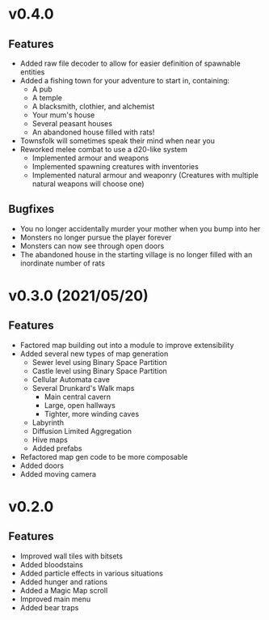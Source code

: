 # v0.4.0
## Features
* Added raw file decoder to allow for easier definition of spawnable entities
* Added a fishing town for your adventure to start in, containing:
    * A pub
    * A temple
    * A blacksmith, clothier, and alchemist
    * Your mum's house
    * Several peasant houses
    * An abandoned house filled with rats!
* Townsfolk will sometimes speak their mind when near you
* Reworked melee combat to use a d20-like system
    * Implemented armour and weapons
    * Implemented spawning creatures with inventories
    * Implemented natural armour and weaponry (Creatures with multiple natural weapons will choose one)
## Bugfixes
* You no longer accidentally murder your mother when you bump into her
* Monsters no longer pursue the player forever
* Monsters can now see through open doors
* The abandoned house in the starting village is no longer filled with an inordinate number of rats
# v0.3.0 (2021/05/20)
## Features
* Factored map building out into a module to improve extensibility
* Added several new types of map generation
    * Sewer level using Binary Space Partition
    * Castle level using Binary Space Partition
    * Cellular Automata cave
    * Several Drunkard's Walk maps
        * Main central cavern
        * Large, open hallways
        * Tighter, more winding caves
    * Labyrinth
    * Diffusion Limited Aggregation
    * Hive maps
    * Added prefabs
* Refactored map gen code to be more composable
* Added doors
* Added moving camera

# v0.2.0
## Features
* Improved wall tiles with bitsets
* Added bloodstains
* Added particle effects in various situations
* Added hunger and rations
* Added a Magic Map scroll
* Improved main menu
* Added bear traps